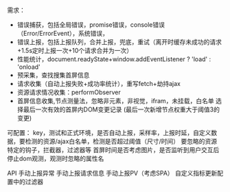 需求：
* 错误捕获，包括全局错误，promise错误，console错误（Error/ErrorEvent），系统错误，
* 错误上报，包括上报队列，合并上报，兜底，重试（离开时缓存未成功的请求+1.5s定时上报一次+10个请求合并为一次）
* 性能统计，document.readyState+window.addEventListener ? 'load' : 'onload'
* 预采集，查找搜集首屏信息
* 请求收集（自动上报失败+成功率统计），重写fetch+劫持ajax
* 资源请求情况收集：performObserver
* 首屏信息收集,节点测量法，忽略非元素，非视觉，ifram，未挂载，白名单
选择最后一次有效的首屏内DOM变更记录 (最后一次新增节点权重大于阈值3的变更)

可配置：
key，测试和正式环境，是否自动上报，采样率，上报时延，自定义数据，要检测的资源/ajax白名单，检测是否超过阈值（尺寸/时间）
要忽略的资源
特定的钩子，拦截器，过滤器等
首屏时间是否考虑图片，是否监听到用户交互后停止dom观测，观测时忽略的属性名

API
手动上报异常
手动上报请求信息
手动上报PV（考虑SPA）
自定义指标更新配置中的过滤器